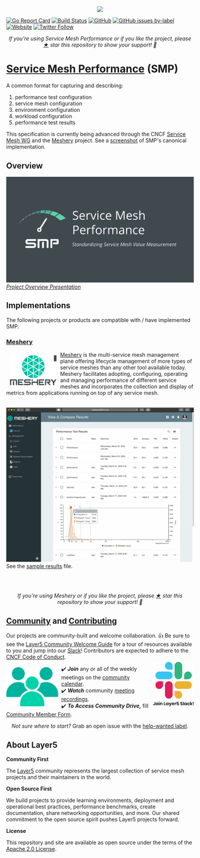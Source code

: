 <p style="text-align:center;" align="center">
  <img align="center" src="https://raw.githubusercontent.com/layer5io/service-mesh-performance/master/docs/assets/spec/readme/smp-dark-text-side.svg" width="55%" /></p>

[![Go Report Card](https://goreportcard.com/badge/github.com/layer5io/service-mesh-performance)](https://goreportcard.com/report/github.com/layer5io/service-mesh-performance)
[![Build Status](https://github.com/layer5io/service-mesh-performance/workflows/service-mesh-performance/badge.svg)](https://github.com/layer5io/service-mesh-performance/actions)
[![GitHub](https://img.shields.io/github/license/layer5io/service-mesh-performance.svg)](LICENSE)
[![GitHub issues by-label](https://img.shields.io/github/issues/layer5io/service-mesh-performance/help%20wanted.svg)](https://github.com/issues?utf8=✓&q=is%3Aopen+is%3Aissue+archived%3Afalse+org%3Alayer5io+label%3A%22help+wanted%22+")
[![Website](https://img.shields.io/website/https/layer5.io/meshery.svg)](https://smp-spec.io)
[![Twitter Follow](https://img.shields.io/twitter/follow/layer5.svg?label=Follow&style=social)](https://twitter.com/intent/follow?screen_name=smp_spec)

<p align="center"><i>If you’re using Service Mesh Performance or if you like the project, please <a href="https://github.com/layer5io/service-mesh-performance/stargazers">★</a> star this repository to show your support! 🤩</i></p>

# [Service Mesh Performance](https://smp-spec.io) (SMP)
A common format for capturing and describing:

1. performance test configuration
1. service mesh configuration
1. environment configuration
1. workload configuration
1. performance test results

This specification is currently being advanced through the CNCF [Service Mesh WG](https://github.com/cncf/sig-network/tree/master/service-mesh-wg) and the [Meshery](https://layer5.io/meshery) project. See a [screenshot](docs/assets/spec/readme/meshery_benchmark_screen.png) of SMP's canonical implementation.

## Overview

<a href="https://docs.google.com/presentation/d/1fm7Eu1T3JSBPVmdFYyyevqQLSmAMLXqzWqC7QxTHGX8/edit#"><img src="docs/assets/spec/readme/smp-overview-slides.png" /></a>
<a href="https://docs.google.com/presentation/d/1fm7Eu1T3JSBPVmdFYyyevqQLSmAMLXqzWqC7QxTHGX8/edit#"><i>Project Overview Presentation</i></a>

<p style="clear:both;">
<h2>Implementations</h2>
The following projects or products are compatible with / have implemented SMP.

<h3><a href="https://layer5.io/meshery">Meshery</a></h3>
<a href="https://meshery.io"><img src="docs/assets/spec/readme/meshery-logo-light-text.svg"
style="margin:10px;" width="125px"
alt="Meshery - the Service Mesh Management Plane" align="left" /></a>
<a href="https://meshery.io">Meshery</a> is the multi-service mesh management plane offering lifecycle management of more types of service meshes than any other tool available today. Meshery facilitates adopting, configuring, operating and managing performance of different service meshes and incorporates the collection and display of metrics from applications running on top of any service mesh.<br /><br />

<a href="docs/assets/spec/readme/service mesh performance example.gif"><img src="docs/assets/spec/readme/service mesh performance example.gif" /></a>
See the <a href="docs/assets/spec/readme/service mesh performance result.yaml">sample results</a> file.

<br /><br /><p align="center"><i>If you’re using Meshery or if you like the project, please <a href="https://github.com/layer5io/meshery/stargazers">★</a> star this repository to show your support! 🤩</i></p>
</p>

<p style="clear:both;">
<h2><a name="contributing"></a><a name="community"></a> <a href="http://slack.layer5.io">Community</a> and <a href="https://github.com/layer5io/layer5/blob/master/CONTRIBUTING.md">Contributing</a></h2>
Our projects are community-built and welcome collaboration. 👍 Be sure to see the <a href="https://docs.google.com/document/d/17OPtDE_rdnPQxmk2Kauhm3GwXF1R5dZ3Cj8qZLKdo5E/edit">Layer5 Community Welcome Guide</a> for a tour of resources available to you and jump into our <a href="http://slack.layer5.io">Slack</a>! Contributors are expected to adhere to the <a href="https://github.com/cncf/foundation/blob/master/code-of-conduct.md">CNCF Code of Conduct</a>.
<br />
<a href="https://meshery.io/community"><img alt="Layer5 Service Mesh Community" src="docs/assets/spec/readme/slack-128.png" style="margin-left:10px;padding-top:5px;" width="110px" align="right" /></a>

<a href="http://slack.layer5.io"><img alt="Layer5 Service Mesh Community" src="docs/assets/spec/readme/community.svg" style="margin-right:8px;padding-top:5px;" width="140px" align="left" /></a>

<p>
✔️ <em><strong>Join</strong></em> any or all of the weekly meetings on the <a href="https://calendar.google.com/calendar/b/1?cid=bGF5ZXI1LmlvX2VoMmFhOWRwZjFnNDBlbHZvYzc2MmpucGhzQGdyb3VwLmNhbGVuZGFyLmdvb2dsZS5jb20">community calendar</a>.<br />
✔️ <em><strong>Watch</strong></em> community <a href="https://www.youtube.com/channel/UCFL1af7_wdnhHXL1InzaMvA?sub_confirmation=1">meeting recordings</a>.<br />
✔️ <em><strong>To Access Community Drive,</strong></em> fill <a href="https://docs.google.com/forms/d/e/1FAIpQLSdMLeZY6hZ46yYNkoKKV5OM-jCypjbYcqptbUNltEE73EqCjA/viewform">Community Member Form</a>.<br />
</p>
<p align="center">
<i>Not sure where to start?</i> Grab an open issue with the <a href="https://github.com/issues?utf8=✓&q=is%3Aopen+is%3Aissue+archived%3Afalse+org%3Alayer5io+label%3A%22help+wanted%22+">help-wanted label</a>.
</p>

## About Layer5

**Community First**
<p>The <a href="https://layer5.io">Layer5</a> community represents the largest collection of service mesh projects and their maintainers in the world.</p>

**Open Source First**
<p>We build projects to provide learning environments, deployment and operational best practices, performance benchmarks, create documentation, share networking opportunities, and more. Our shared commitment to the open source spirit pushes Layer5 projects forward.</p>

**License**

This repository and site are available as open source under the terms of the [Apache 2.0 License](https://opensource.org/licenses/Apache-2.0).
